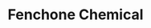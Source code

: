 ---
name: Fenchone Chemical
title: Fenchone Chemical
details:
  - detail:
      key: Usage/Application
      value: Fragrance, Flavour, Pharma
  - detail:
      key: Packaging Size
      value: 5,25,200 Kg
  - detail:
      key: Packaging Type
      value: Can,Barrel
  - detail:
      key: Specific Gravity
      value: 0.9420 to 0.9480 (at 20 deg C)
  - detail:
      key: Brand
      value: Natural Aroma
  - detail:
      key: Physical State
      value: Liquid
  - detail:
      key: Boiling Point
      value: 193.5 deg C
  - detail:
      key: Shelf Life
      value: 2 Year
  - detail:
      key: Storage
      value: In cold place 2/8 deg C
  - detail:
      key: Assay
      value: 98% (sum of enantiomers)
  - detail:
      key: Refractive index
      value: 1.4600 to 1.4630 (at 20 deg C)
  - detail:
      key: Optical Rotation
      value: 3 deg to 12 deg (at 20 deg C)
  - detail:
      key: Flammable Liquids
      value: (Category 3) (H226)
  - detail:
      key: Chemical Formula
      value: C10H16O
  - detail:
      key: Synonym
      value: ( )-1,3,3-Trimethyl-2-norbornanone
  - detail:
      key: CAS Number
      value: 1195-79-5
  - detail:
      key: Molar Mass
      value: 152.23 g/mol
  - detail:
      key: Density
      value: 948 kg/m3
  - detail:
      key: Classification
      value: Organic compound
showOnHome: false
thumbnail: https://5.imimg.com/data5/SELLER/Default/2021/12/CZ/TC/JA/3823480/fenchone-chemical-500x500.png
productImages:
  - https://ucarecdn.com/8213c725-21d0-4ac0-ad5e-c1975c20032b/
category: natural isolates
---